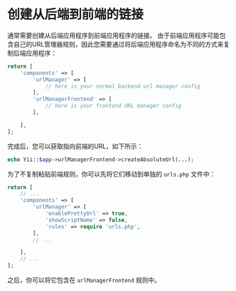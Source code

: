 创建从后端到前端的链接
=======================================

通常需要创建从后端应用程序到前端应用程序的链接。 由于前端应用程序可能包含自己的URL管理器规则，因此您需要通过将后端应用程序命名为不同的方式来复制后端应用程序：

```php
return [
    'components' => [
        'urlManager' => [
            // here is your normal backend url manager config
        ],
        'urlManagerFrontend' => [
            // here is your frontend URL manager config
        ],

    ],
];
```

完成后，您可以获取指向前端的URL，如下所示：

```php
echo Yii::$app->urlManagerFrontend->createAbsoluteUrl(...);
```

为了不复制粘贴前端规则，你可以先将它们移动到单独的 `urls.php` 文件中：

```php
return [
    // ...
    'components' => [
        'urlManager' => [
            'enablePrettyUrl' => true,
            'showScriptName' => false,
            'rules' => require 'urls.php',
        ],
        // ...

    ],
    // ...
];
```

之后，你可以将它包含在 `urlManagerFrontend` 规则中。
